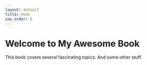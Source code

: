```yaml
---
layout: default
title: Home
nav_order: 0
---
```


# Welcome to My Awesome Book

This book covers several fascinating topics. And some other stuff.
